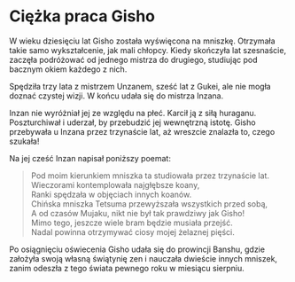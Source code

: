 # Ciężka praca Gisho

W wieku dziesięciu lat Gisho została wyświęcona na mniszkę. Otrzymała takie samo wykształcenie, jak mali chłopcy. Kiedy skończyła lat szesnaście, zaczęła podróżować od jednego mistrza do drugiego, studiując pod bacznym okiem każdego z nich.

Spędziła trzy lata z mistrzem Unzanem, sześć lat z Gukei, ale nie mogła doznać czystej wizji. W końcu udała się do mistrza Inzana.

Inzan nie wyróżniał jej ze względu na płeć. Karcił ją z siłą huraganu. Poszturchiwał i uderzał, by przebudzić jej wewnętrzną istotę. Gisho przebywała u Inzana przez trzynaście lat, aż wreszcie znalazła to, czego szukała!

Na jej cześć Inzan napisał poniższy poemat:

> Pod moim kierunkiem mniszka ta studiowała przez trzynaście lat.  
> Wieczorami kontemplowała najgłębsze koany,  
> Ranki spędzała w objęciach innych koanów.  
> Chińska mniszka Tetsuma przewyższała wszystkich przed sobą,  
> A od czasów Mujaku, nikt nie był tak prawdziwy jak Gisho!  
> Mimo tego, jeszcze wiele bram będzie musiała przejść.  
> Nadal powinna otrzymywać ciosy mojej żelaznej pięści.

Po osiągnięciu oświecenia Gisho udała się do prowincji Banshu, gdzie założyła swoją własną świątynię zen i nauczała dwieście innych mniszek, zanim odeszła z tego świata pewnego roku w miesiącu sierpniu.
